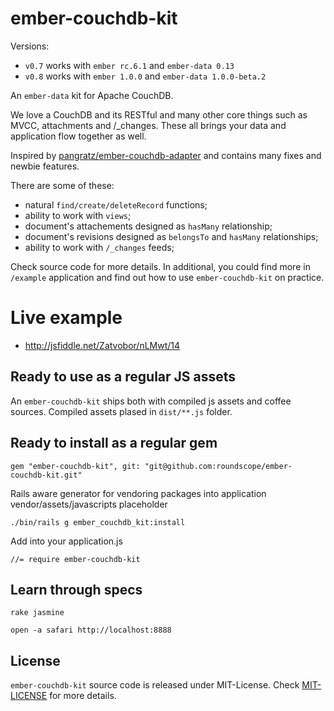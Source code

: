 ember-couchdb-kit
=================

Versions:

* `v0.7` works with `ember rc.6.1` and `ember-data 0.13`
* `v0.8` works with `ember 1.0.0` and `ember-data 1.0.0-beta.2`

An `ember-data` kit for Apache CouchDB.

We love a CouchDB and its RESTful and many other core things such as MVCC, attachments and /_changes. These all brings your data and application flow together as well.

Inspired by [pangratz/ember-couchdb-adapter](https://github.com/pangratz/ember-couchdb-adapter) and contains many fixes and newbie features.

There are some of these:

* natural `find/create/deleteRecord` functions;
* ability to work with `views`;
* document's attachements designed as `hasMany` relationship;
* document's revisions designed as `belongsTo` and `hasMany` relationships;
* ability to work with `/_changes` feeds;


Check source code for more details. In additional, you could find more in `/example` application and find out how to use `ember-couchdb-kit` on practice.


Live example
============

* http://jsfiddle.net/Zatvobor/nLMwt/14


Ready to use as a regular JS assets
-----------------------------------

An `ember-couchdb-kit` ships both with compiled js assets and coffee sources. 
Compiled assets plased in `dist/**.js` folder.


Ready to install as a regular gem
---------------------------------

```
gem "ember-couchdb-kit", git: "git@github.com:roundscope/ember-couchdb-kit.git"
```

Rails aware generator for vendoring packages into application vendor/assets/javascripts placeholder

```
./bin/rails g ember_couchdb_kit:install
```

Add into your application.js
```
//= require ember-couchdb-kit
```


Learn through specs
-------------------

```
rake jasmine
```

```
open -a safari http://localhost:8888
```


License
-------

`ember-couchdb-kit` source code is released under MIT-License.
Check [MIT-LICENSE](https://github.com/roundscope/ember-couchdb-kit/blob/master/MIT-LICENSE) for more details.
